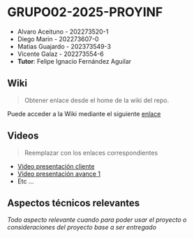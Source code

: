 # GRUPO02-2025-PROYINF

* Alvaro Aceituno - 202273520-1
* Diego Marin - 202273607-0
* Matias Guajardo - 202373549-3
* Vicente Galaz - 202273554-6
* **Tutor**: Felipe Ignacio Fernández Aguilar

## Wiki

> Obtener enlace desde el home de la wiki del repo.

Puede acceder a la Wiki mediante el siguiente [enlace](https://gitlab.inf.utfsm.cl/)

## Videos

> Reemplazar con los enlaces correspondientes

* [Video presentación cliente](https://www.youtube.com)
* [Video presentación avance 1](https://www.youtube.com/)
* Etc ...

## Aspectos técnicos relevantes

_Todo aspecto relevante cuando para poder usar el proyecto o consideraciones del proyecto base a ser entregado_
